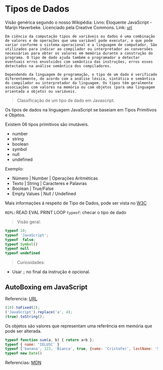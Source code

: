 # Tipos de Dados

Visão genérica segundo o nosso Wikipédia:
Livro: Eloquente JavaScript -  Marijn Haverbeke.
Licenciado pela Creative Commons. 
Link: [url](https://braziljs.github.io/eloquente-javascript/)

```
Em ciência da computação tipos de variáveis ou dados é uma combinação de valores e de operações que uma variável pode executar, o que pode variar conforme o sistema operacional e a linguagem de computador. São utilizados para indicar ao compilador ou interpretador as conversões necessárias para obter os valores em memória durante a construção do programa. O tipo de dado ajuda também o programador a detectar eventuais erros envolvidos com semântica das instruções, erros esses detectados na análise semântica dos compiladores.

Dependendo da linguagem de programação, o tipo de um dado é verificado diferentemente, de acordo com a análise léxica, sintática e semântica do compilador ou interpretador da linguagem. Os tipos têm geralmente associações com valores na memória ou com objetos (para uma linguagem orientada a objeto) ou variáveis.
```

> Classificação de um tipo de dado em Javascript.

Os tipos de dados na linguagem JavaScript se baseiam em Tipos Primitivos e Objetos.

Existem 06 tipos primitivos são imutáveis.

 - number
 - string
 - boolean
 - symbol
 - null
 - undefined


Exemplo:
 - Número | Number | Operações Aritméticas
 - Texto | String | Caracteres e Palavras
 - Boolean | True/False
 - Empty Values | Null / Undefined

 Mais informações á respeito de Tipo de Dados, pode ser vista no [W3C](https://www.w3schools.com/js/js_type_conversion.asp)

 `REPL`: READ EVAL PRINT LOOP
 `typeof`: checar o tipo de dado
 
 > Visão geral:

 ```js
 typeof 10;
 typeof 'JavaScript';
 typeof  false;
 typeof Symbol()
 typeof null
 typeof undefined
 ``` 

> Curiosidades: 

 - Usar `;` no final da instrução é opcional.


## AutoBoxing em JavaScript

 Referencia: [URL](https://www.itsbeyondsimple.com/java-auto-boxing-unboxing/)

```js
(10).toFixed(2);
('JavaScript').replace('a', 4);
(true).toString();
```

Os objetos são valores  que representam  uma referência em memória que pode ser alterada.

```js
typeof function sum(a, b) { return a+b };
typeof { name: 'IELUSC' }
typeof ['banana', 123, 'Bianca', true, {name: 'Cristofer', lastName: 'Sousa'}]
typeof new Date()


```

Referencias: 
[MDN](https://developer.mozilla.org/en-US/docs/Glossary/Primitive)